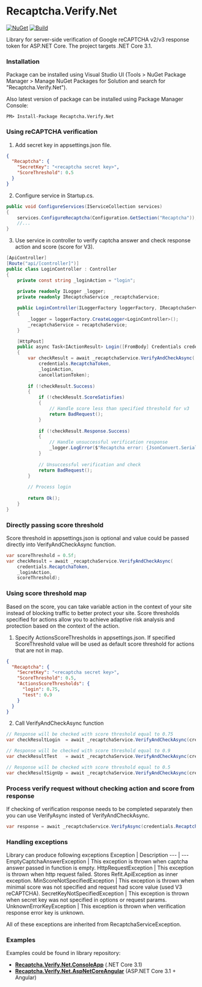 # Recaptcha.Verify.Net
[![NuGet](https://img.shields.io/nuget/v/Recaptcha.Verify.Net.svg)](https://www.nuget.org/packages/Recaptcha.Verify.Net) [![Build](https://github.com/vese/Recaptcha.Verify.Net/actions/workflows/build.yml/badge.svg?branch=master&event=push)](https://github.com/vese/Recaptcha.Verify.Net/actions/workflows/build.yml)

Library for server-side verification of Google reCAPTCHA v2/v3 response token for ASP.NET Core. The project targets .NET Core 3.1.

### Installation
Package can be installed using Visual Studio UI (Tools > NuGet Package Manager > Manage NuGet Packages for Solution and search for "Recaptcha.Verify.Net").

Also latest version of package can be installed using Package Manager Console:
```
PM> Install-Package Recaptcha.Verify.Net
```

### Using reCAPTCHA verification
1. Add secret key in appsettings.json file.
```json
{
  "Recaptcha": {
    "SecretKey": "<recaptcha secret key>",
    "ScoreThreshold": 0.5
  }
}
```
2. Configure service in Startup.cs.
```csharp
public void ConfigureServices(IServiceCollection services)
{
    services.ConfigureRecaptcha(Configuration.GetSection("Recaptcha"));
    //...
}
```
3. Use service in controller to verify captcha answer and check response action and score (score for V3).
```csharp
[ApiController]
[Route("api/[controller]")]
public class LoginController : Controller
{
    private const string _loginAction = "login";
    
    private readonly ILogger _logger;
    private readonly IRecaptchaService _recaptchaService;

    public LoginController(ILoggerFactory loggerFactory, IRecaptchaService recaptchaService)
    {
        _logger = loggerFactory.CreateLogger<LoginController>();
        _recaptchaService = recaptchaService;
    }

    [HttpPost]
    public async Task<IActionResult> Login([FromBody] Credentials credentials, CancellationToken cancellationToken)
    {
        var checkResult = await _recaptchaService.VerifyAndCheckAsync(
            credentials.RecaptchaToken,
            _loginAction,
            cancellationToken);
        
        if (!checkResult.Success)
        {
            if (!checkResult.ScoreSatisfies)
            {
                // Handle score less than specified threshold for v3
                return BadRequest();
            }
        
            if (!checkResult.Response.Success)
            {
                // Handle unsuccessful verification response
                _logger.LogError($"Recaptcha error: {JsonConvert.SerializeObject(checkResult.Response.ErrorCodes)}");
            }
            
            // Unsuccessful verification and check
            return BadRequest();
        }
        
        // Process login
        
        return Ok();
    }
}
```
### Directly passing score threshold
Score threshold in appsettings.json is optional and value could be passed directly into VerifyAndCheckAsync function.
```csharp
var scoreThreshold = 0.5f;
var checkResult = await _recaptchaService.VerifyAndCheckAsync(
    credentials.RecaptchaToken,
    _loginAction,
    scoreThreshold);
```
### Using score threshold map
Based on the score, you can take variable action in the context of your site instead of blocking traffic to better protect your site. Score thresholds specified for actions allow you to achieve adaptive risk analysis and protection based on the context of the action.
1. Specify ActionsScoreThresholds in appsettings.json. If specified ScoreThreshold value will be used as default score threshold for actions that are not in map.
```json
{
  "Recaptcha": {
    "SecretKey": "<recaptcha secret key>",
    "ScoreThreshold": 0.5,
    "ActionsScoreThresholds": {
      "login": 0.75,
      "test": 0.9
    }
  }
}
```
2. Call VerifyAndCheckAsync function
```csharp
// Response will be checked with score threshold equal to 0.75
var checkResultLogin  = await _recaptchaService.VerifyAndCheckAsync(credentials.RecaptchaToken, "login");

// Response will be checked with score threshold equal to 0.9
var checkResultTest   = await _recaptchaService.VerifyAndCheckAsync(credentials.RecaptchaToken, "login");

// Response will be checked with score threshold equal to 0.5
var checkResultSignUp = await _recaptchaService.VerifyAndCheckAsync(credentials.RecaptchaToken, "signup");
```
### Process verify request without checking action and score from response
If checking of verification response needs to be completed separately then you can use VerifyAsync insted of VerifyAndCheckAsync.
```csharp
var response = await _recaptchaService.VerifyAsync(credentials.RecaptchaToken);
```
### Handling exceptions
Library can produce following exceptions
Exception | Description
--- | ---
EmptyCaptchaAnswerException | This exception is thrown when captcha answer passed in function is empty.
HttpRequestException | This exception is thrown when http request failed. Stores Refit.ApiException as inner exception.
MinScoreNotSpecifiedException | This exception is thrown when minimal score was not specified and request had score value (used V3 reCAPTCHA).
SecretKeyNotSpecifiedException | This exception is thrown when secret key was not specified in options or request params.
UnknownErrorKeyException | This exception is thrown when verification response error key is unknown.

All of these exceptions are inherited from RecaptchaServiceException.
### Examples
Examples could be found in library repository:
- [**Recaptcha.Verify.Net.ConsoleApp**](https://github.com/vese/Recaptcha.Verify.Net/blob/master/examples/Recaptcha.Verify.Net.ConsoleApp/Program.cs "Link") (.NET Core 3.1)
- [**Recaptcha.Verify.Net.AspNetCoreAngular**](https://github.com/vese/Recaptcha.Verify.Net/blob/master/examples/Recaptcha.Verify.Net.AspNetCoreAngular/Controllers/LoginController.cs "Link") (ASP.NET Core 3.1 + Angular)
